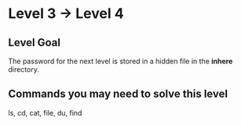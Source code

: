 # **Level 3 → Level 4**

## Level Goal
The password for the next level is stored in a hidden file in the **inhere** directory.

## Commands you may need to solve this level
ls, cd, cat, file, du, find

